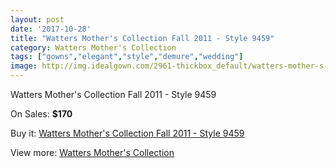 ```yaml
---
layout: post
date: '2017-10-28'
title: "Watters Mother's Collection Fall 2011 - Style 9459"
category: Watters Mother's Collection
tags: ["gowns","elegant","style","demure","wedding"]
image: http://img.idealgown.com/2961-thickbox_default/watters-mother-s-collection-fall-2011-style-9459.jpg
---
```

Watters Mother's Collection Fall 2011 - Style 9459

On Sales: **$170**
<a href="https://www.idealgown.com/en/watters-mothers-collection/1420-watters-mother-s-collection-fall-2011-style-9459.html"><amp-img layout="responsive" width="600" height="600" src="//img.idealgown.com/2961-thickbox_default/watters-mother-s-collection-fall-2011-style-9459.jpg" alt="Watters Mother's Collection Fall 2011 - Style 9459 0" /></a>

Buy it: [Watters Mother's Collection Fall 2011 - Style 9459](https://www.idealgown.com/en/watters-mothers-collection/1420-watters-mother-s-collection-fall-2011-style-9459.html "Watters Mother's Collection Fall 2011 - Style 9459")

View more: [Watters Mother's Collection](https://www.idealgown.com/en/19-watters-mothers-collection "Watters Mother's Collection")